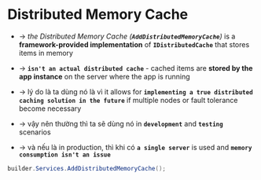 # Distributed Memory Cache
* -> _the Distributed Memory Cache (**`AddDistributedMemoryCache`**)_ is a **framework-provided implementation** of **`IDistributedCache`** that stores items in memory

* -> **`isn't an actual distributed cache`** - cached items are **stored by the app instance** on the server where the app is running
* -> lý do là ta dùng nó là vì it allows for **`implementing a true distributed caching solution in the future`** if multiple nodes or fault tolerance become necessary

* -> vậy nên thường thì ta sẽ dùng nó in **`development`** and **`testing`** scenarios
* -> và nếu là in production, thì khi có **`a single server`** is used and **`memory consumption isn't an issue`**

```cs - program.cs
builder.Services.AddDistributedMemoryCache();
```